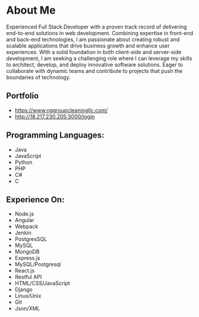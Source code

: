 # About Me
Experienced Full Stack Developer with a proven track record of delivering end-to-end solutions in web development. Combining expertise in front-end and back-end technologies, I am passionate about creating robust and scalable applications that drive business growth and enhance user experiences. With a solid foundation in both client-side and server-side development, I am seeking a challenging role where I can leverage my skills to architect, develop, and deploy innovative software solutions. Eager to collaborate with dynamic teams and contribute to projects that push the boundaries of technology.

## Portfolio
 * https://www.nggroupcleaningllc.com/
 * http://18.217.230.205:3000/login

## Programming Languages:
 * Java
 * JavaScript
 * Python
 * PHP
 * C#
 * C

## Experience On:
 * Node.js
 * Angular
 * Webpack
 * Jenkin
 * PostgresSQL
 * MySQL
 * MongoDB
 * Express.js
 * MySQL/Postgresql
 * React.js
 * Restful API
 * HTML/CSS/JavaScript
 * Django
 * Linux/Unix
 * Git
 * Json/XML

 

<!---
phucvtran/phucvtran is a ✨ special ✨ repository because its `README.md` (this file) appears on your GitHub profile.
You can click the Preview link to take a look at your changes.
--->

